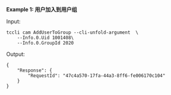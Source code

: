 **Example 1: 用户加入到用户组**



Input: 

```
tccli cam AddUserToGroup --cli-unfold-argument  \
    --Info.0.Uid 1001408\
    --Info.0.GroupId 2020
```

Output: 
```
{
    "Response": {
        "RequestId": "47c4a570-17fa-44a3-8ff6-fe006170c104"
    }
}
```

